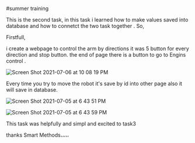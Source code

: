 #summer training

This is the second task, in this task i learned how to make values saved into database and how to connetct the two task together .
So,

Firstfull, 

i create a webpage to control the arm by directions it was 5 button for every direction and stop button.
the end of page there is a button to go to Engins control .

![Screen Shot 2021-07-06 at 10 08 19 PM](https://user-images.githubusercontent.com/46851354/124915093-d2b72200-dff9-11eb-940b-9c6f126f7bd1.png)



Every time you try to move the robot it's save by id into other page also it will save in database.

![Screen Shot 2021-07-05 at 6 43 51 PM](https://user-images.githubusercontent.com/46851354/124915608-65f05780-dffa-11eb-95df-d910c0453a6f.png)


![Screen Shot 2021-07-05 at 6 43 59 PM](https://user-images.githubusercontent.com/46851354/124915621-68eb4800-dffa-11eb-880d-7b388b2b0378.png)


This task was helpfully and simpl and excited to task3

thanks Smart Methods،،،،،


